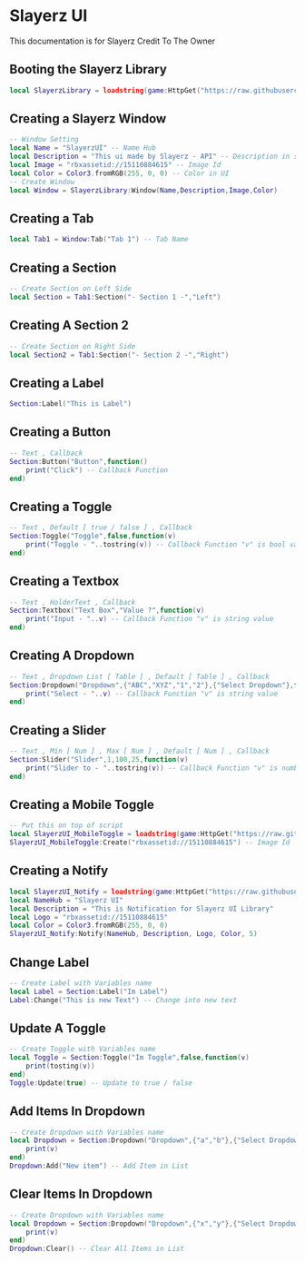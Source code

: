 # Slayerz UI
This documentation is for Slayerz Credit To The Owner

## Booting the Slayerz Library
```lua
local SlayerzLibrary = loadstring(game:HttpGet("https://raw.githubusercontent.com/x2-Neptune/SlayerzUI/main/BetaLibrary.script"))()
```




## Creating a Slayerz Window
```lua
-- Window Setting
local Name = "SlayerzUI" -- Name Hub
local Description = "This ui made by Slayerz - API" -- Description in script
local Image = "rbxassetid://15110884615" -- Image Id
local Color = Color3.fromRGB(255, 0, 0) -- Color in UI
-- Create Window
local Window = SlayerzLibrary:Window(Name,Description,Image,Color)
```

## Creating a Tab
```lua
local Tab1 = Window:Tab("Tab 1") -- Tab Name
```

## Creating a Section
```lua
-- Create Section on Left Side
local Section = Tab1:Section("- Section 1 -","Left")
```

## Creating A Section 2
```lua
-- Create Section on Right Side
local Section2 = Tab1:Section("- Section 2 -","Right")
```

## Creating a Label
```lua
Section:Label("This is Label")
```

## Creating a Button
```lua
-- Text , Callback
Section:Button("Button",function()
    print("Click") -- Callback Function
end)
```

## Creating a Toggle
```lua
-- Text , Default [ true / false ] , Callback
Section:Toggle("Toggle",false,function(v)
    print("Toggle - "..tostring(v)) -- Callback Function "v" is bool value
end)
```

## Creating a Textbox
```lua
-- Text , HolderText , Callback
Section:Textbox("Text Box","Value ?",function(v)
    print("Input - "..v) -- Callback Function "v" is string value
end)
```

## Creating A Dropdown
```lua
-- Text , Dropdown List [ Table ] , Default [ Table ] , Callback
Section:Dropdown("Dropdown",{"ABC","XYZ","1","2"},{"Select Dropdown"},function(v)
    print("Select - "..v) -- Callback Function "v" is string value
end)
```

## Creating a Slider
```lua
-- Text , Min [ Num ] , Max [ Num ] , Default [ Num ] , Callback
Section:Slider("Slider",1,100,25,function(v)
    print("Slider to - "..tostring(v)) -- Callback Function "v" is number value
end)
```

## Creating a Mobile Toggle
```lua
-- Put this on top of script
local SlayerzUI_MobileToggle = loadstring(game:HttpGet("https://raw.githubusercontent.com/x2-Neptune/SlayerzUI/main/MBToggle.script"))()
SlayerzUI_MobileToggle:Create("rbxassetid://15110884615") -- Image Id
```

## Creating a Notify
```lua
local SlayerzUI_Notify = loadstring(game:HttpGet("https://raw.githubusercontent.com/x2-Neptune/SlayerzUI/main/Notification.script"))()
local NameHub = "Slayerz UI"
local Description = "This is Notification for Slayerz UI Library"
local Logo = "rbxassetid://15110884615"
local Color = Color3.fromRGB(255, 0, 0)
SlayerzUI_Notify:Notify(NameHub, Description, Logo, Color, 5)
```

## Change Label
```lua
-- Create Label with Variables name
local Label = Section:Label("Im Label")
Label:Change("This is new Text") -- Change into new text
```

## Update A Toggle
```lua
-- Create Toggle with Variables name
local Toggle = Section:Toggle("Im Toggle",false,function(v)
    print(tosting(v))
end)
Toggle:Update(true) -- Update to true / false
```

## Add Items In Dropdown
```lua
-- Create Dropdown with Variables name
local Dropdown = Section:Dropdown("Dropdown",{"a","b"},{"Select Dropdown"},function(v)
    print(v)
end)
Dropdown:Add("New item") -- Add Item in List
```

## Clear Items In Dropdown
```lua
-- Create Dropdown with Variables name
local Dropdown = Section:Dropdown("Dropdown",{"x","y"},{"Select Dropdown"},function(v)
    print(v)
end)
Dropdown:Clear() -- Clear All Items in List
```
